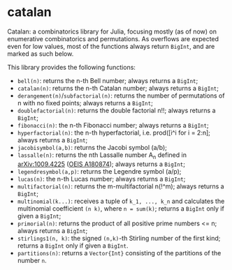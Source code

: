 catalan
=======

Catalan: a combinatorics library for Julia, focusing mostly (as of now) on enumerative combinatorics and permutations.
As overflows are expected even for low values, most of the functions always return `BigInt`, and are marked as such below.

This library provides the following functions:
 - `bell(n)`: returns the n-th Bell number; always returns a `BigInt`;
 - `catalan(n)`: returns the n-th Catalan number; always returns a `BigInt`;
 - `derangement(n)`/`subfactorial(n)`: returns the number of permutations of n with no fixed points; always returns a `BigInt`;
 - `doublefactorial(n)`: returns the double factorial n!!; always returns a `BigInt`;
 - `fibonacci(n)`: the n-th Fibonacci number; always returns a `BigInt`;
 - `hyperfactorial(n)`: the n-th hyperfactorial, i.e. prod([i^i for i = 2:n]; always returns a `BigInt`;
 - `jacobisymbol(a,b)`: returns the Jacobi symbol (a/b);
 - `lassalle(n)`: returns the nth Lassalle number A<sub>n</sub> defined in [arXiv:1009.4225](http://arxiv.org/abs/1009.4225) ([OEIS A180874](http://oeis.org/A180874)); always returns a `BigInt`;
 - `legendresymbol(a,p)`: returns the Legendre symbol (a/p);
 - `lucas(n)`: the n-th Lucas number; always returns a `BigInt`;
 - `multifactorial(n)`: returns the m-multifactorial n(!^m); always returns a `BigInt`;
 - `multinomial(k...)`: receives a tuple of `k_1, ..., k_n` and calculates the multinomial coefficient `(n k)`, where `n = sum(k)`; returns a `BigInt` only if given a `BigInt`;
 - `primorial(n)`: returns the product of all positive prime numbers <= n; always returns a `BigInt`;
 - `stirlings1(n, k)`: the signed `(n,k)`-th Stirling number of the first kind; returns a `BigInt` only if given a `BigInt`.
 - `partitions(n)`: returns a `Vector{Int}` consisting of the partitions of the number `n`.
